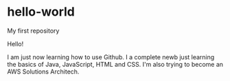 # hello-world
My first repository


Hello!

I am just now learning how to use Github. I a complete newb just learning the basics of Java, JavaScript, HTML and CSS. 
I'm also trying to become an AWS Solutions Architech. 
